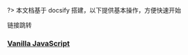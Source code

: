 ?> 本文档基于 docsify 搭建，以下提供基本操作，方便快速开始

链接跳转
### [Vanilla JavaScript](/blog/web-development?id=vanilla-javascript)
